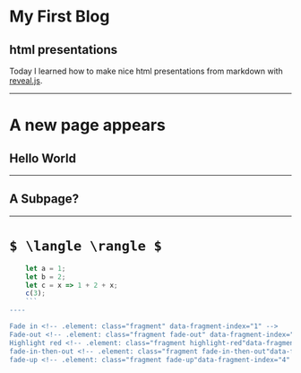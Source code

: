 # My First Blog 

## html presentations 

Today I learned how to make nice html presentations from markdown with 
[reveal.js](https://revealjs.com/).

----
# A new page appears

## Hello World


---


## A Subpage?

----
# `$ \langle \rangle $` 

  ```js [1-2|3|4]
      let a = 1;
      let b = 2;
      let c = x => 1 + 2 + x;
      c(3);
      ```
----

Fade in <!-- .element: class="fragment" data-fragment-index="1" -->
Fade-out <!-- .element: class="fragment fade-out" data-fragment-index="2" -->
Highlight red <!-- .element: class="fragment highlight-red"data-fragment-index="3"  -->
fade-in-then-out <!-- .element: class="fragment fade-in-then-out"data-fragment-index="2"   -->
fade-up <!-- .element: class="fragment fade-up"data-fragment-index="4" -->





